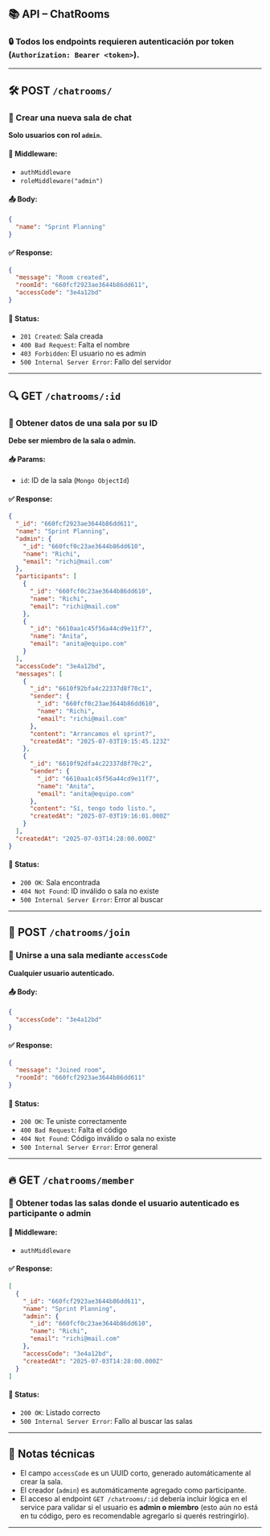 ## 📚 API – ChatRooms

### 🔒 Todos los endpoints requieren autenticación por token (`Authorization: Bearer <token>`).

---

## 🛠 POST `/chatrooms/`

### 🎯 Crear una nueva sala de chat

**Solo usuarios con rol `admin`.**

#### 🔐 Middleware:

* `authMiddleware`
* `roleMiddleware("admin")`

#### 📤 Body:

```json
{
  "name": "Sprint Planning"
}
```

#### ✅ Response:

```json
{
  "message": "Room created",
  "roomId": "660fcf2923ae3644b86dd611",
  "accessCode": "3e4a12bd"
}
```

#### 🔁 Status:

* `201 Created`: Sala creada
* `400 Bad Request`: Falta el nombre
* `403 Forbidden`: El usuario no es admin
* `500 Internal Server Error`: Fallo del servidor

---

## 🔍 GET `/chatrooms/:id`

### 🎯 Obtener datos de una sala por su ID

**Debe ser miembro de la sala o admin.**

#### 📥 Params:

* `id`: ID de la sala (`Mongo ObjectId`)

#### ✅ Response:

```json
{
  "_id": "660fcf2923ae3644b86dd611",
  "name": "Sprint Planning",
  "admin": {
    "_id": "660fcf0c23ae3644b86dd610",
    "name": "Richi",
    "email": "richi@mail.com"
  },
  "participants": [
    {
      "_id": "660fcf0c23ae3644b86dd610",
      "name": "Richi",
      "email": "richi@mail.com"
    },
    {
      "_id": "6610aa1c45f56a44cd9e11f7",
      "name": "Anita",
      "email": "anita@equipo.com"
    }
  ],
  "accessCode": "3e4a12bd",
  "messages": [
    {
      "_id": "6610f92bfa4c22337d8f70c1",
      "sender": {
        "_id": "660fcf0c23ae3644b86dd610",
        "name": "Richi",
        "email": "richi@mail.com"
      },
      "content": "Arrancamos el sprint?",
      "createdAt": "2025-07-03T19:15:45.123Z"
    },
    {
      "_id": "6610f92dfa4c22337d8f70c2",
      "sender": {
        "_id": "6610aa1c45f56a44cd9e11f7",
        "name": "Anita",
        "email": "anita@equipo.com"
      },
      "content": "Sí, tengo todo listo.",
      "createdAt": "2025-07-03T19:16:01.000Z"
    }
  ],
  "createdAt": "2025-07-03T14:28:00.000Z"
}
```

#### 🔁 Status:

* `200 OK`: Sala encontrada
* `404 Not Found`: ID inválido o sala no existe
* `500 Internal Server Error`: Error al buscar

---

## 🤝 POST `/chatrooms/join`

### 🎯 Unirse a una sala mediante `accessCode`

**Cualquier usuario autenticado.**

#### 📤 Body:

```json
{
  "accessCode": "3e4a12bd"
}
```

#### ✅ Response:

```json
{
  "message": "Joined room",
  "roomId": "660fcf2923ae3644b86dd611"
}
```

#### 🔁 Status:

* `200 OK`: Te uniste correctamente
* `400 Bad Request`: Falta el código
* `404 Not Found`: Código inválido o sala no existe
* `500 Internal Server Error`: Error general

---

## 🔥 GET `/chatrooms/member`

### 🎯 Obtener todas las salas donde el usuario autenticado es participante o admin

#### 🔐 Middleware:

* `authMiddleware`

#### ✅ Response:

```json
[
  {
    "_id": "660fcf2923ae3644b86dd611",
    "name": "Sprint Planning",
    "admin": {
      "_id": "660fcf0c23ae3644b86dd610",
      "name": "Richi",
      "email": "richi@mail.com"
    },
    "accessCode": "3e4a12bd",
    "createdAt": "2025-07-03T14:28:00.000Z"
  }
]
```

#### 🔁 Status:

* `200 OK`: Listado correcto
* `500 Internal Server Error`: Fallo al buscar las salas

---


## 📌 Notas técnicas

* El campo `accessCode` es un UUID corto, generado automáticamente al crear la sala.
* El creador (`admin`) es automáticamente agregado como participante.
* El acceso al endpoint `GET /chatrooms/:id` debería incluir lógica en el service para validar si el usuario es **admin o miembro** (esto aún no está en tu código, pero es recomendable agregarlo si querés restringirlo).

---

